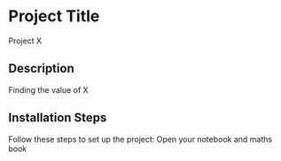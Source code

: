 # Project Title
Project X

## Description
Finding the value of X

## Installation Steps
Follow these steps to set up the project:
Open your notebook and maths book